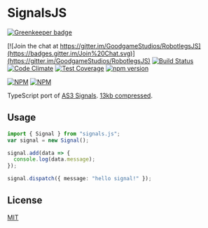 SignalsJS
===

[![Greenkeeper badge](https://badges.greenkeeper.io/GoodgameStudios/SignalsJS.svg)](https://greenkeeper.io/)

[![Join the chat at https://gitter.im/GoodgameStudios/RobotlegsJS](https://badges.gitter.im/Join%20Chat.svg)](https://gitter.im/GoodgameStudios/RobotlegsJS)
[![Build Status](https://travis-ci.org/GoodgameStudios/SignalsJS.svg?branch=master)](https://travis-ci.org/GoodgameStudios/SignalsJS)
[![Code Climate](https://codeclimate.com/github/GoodgameStudios/SignalsJS/badges/gpa.svg)](https://codeclimate.com/github/GoodgameStudios/SignalsJS)
[![Test Coverage](https://codeclimate.com/github/GoodgameStudios/SignalsJS/badges/coverage.svg)](https://codeclimate.com/github/GoodgameStudios/SignalsJS/coverage)
[![npm version](https://badge.fury.io/js/signals.js.svg)](https://badge.fury.io/js/signals.js)

[![NPM](https://nodei.co/npm/signals.js.png?downloads=true&downloadRank=true)](https://nodei.co/npm/signals.js/)
[![NPM](https://nodei.co/npm-dl/signals.js.png?months=9&height=3)](https://nodei.co/npm/signals.js/)


TypeScript port of [AS3 Signals](https://github.com/robertpenner/as3-signals).
[13kb compressed](dist/signals.min.js).

Usage
---

```ts
import { Signal } from "signals.js";
var signal = new Signal();

signal.add(data => {
  console.log(data.message);
});

signal.dispatch({ message: "hello signal!" });
```

License
---

[MIT](LICENSE.md)
